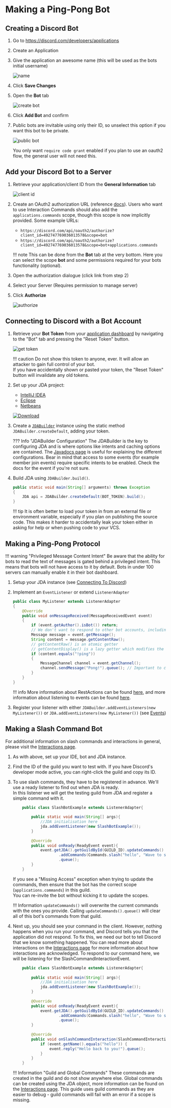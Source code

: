 # Making a Ping-Pong Bot

## Creating a Discord Bot

1. Go to <https://discord.com/developers/applications>
1. Create an Application
1. Give the application an awesome name (this will be used as the bots initial username)
    
    ![name](https://i.imgur.com/vBSQJeE.png)

1. Click **Save Changes**
1. Open the **Bot** tab
    
    ![create bot](https://i.imgur.com/nmOR89M.png)

1. Click **Add Bot** and confirm

1. Public bots are invitable using only their ID, so unselect this option if you want this bot to be private.

    ![public bot](https://i.imgur.com/la0JbJi.png)

    You only want `require code grant` enabled if you plan to use an oauth2 flow, the general user will not need this.

## Add your Discord Bot to a Server

1. Retrieve your application/client ID from the **General Information** tab
    
    ![client id](https://i.imgur.com/lsygf0X.png)

1. Create an OAuth2 authorization URL (reference [docs](https://discord.com/developers/docs/topics/oauth2#bot-authorization-flow)).
    Users who want to use Interaction Commands should also add the `applications.commands` scope, though this scope is now implicitly provided.
    Some example URLs:
      - `https://discord.com/api/oauth2/authorize?client_id=492747769036013578&scope=bot`
      - `https://discord.com/api/oauth2/authorize?client_id=492747769036013578&scope=bot+applications.commands`

    !!! note 
        This can be done from the **Bot** tab at the very bottom. Here you can select the scope **bot** and some permissions required for your bots functionality (optional).

1. Open the authorization dialogue (click link from step 2)
1. Select your Server (Requires permission to manage server)
1. Click **Authorize**
    
    ![authorize](https://i.imgur.com/BjpCVCo.png)

## Connecting to Discord with a Bot Account

1. Retrieve your **Bot Token** from your [application dashboard](https://discord.com/developers/applications) by navigating to the "Bot" tab and pressing the "Reset Token" button.
    
    ![get token](https://i.imgur.com/35HGsgE.png)
        
    !!! caution
        Do not show this token to anyone, ever.  It will allow an attacker to gain full control of your bot.  
        If you have accidentally shown or pasted your token, the "Reset Token" button will invalidate any old tokens.

1. Set up your JDA project: 
    - [IntelliJ IDEA](../getting-started/intellij.md)
    - [Eclipse](../getting-started/eclipse.md)
    - [Netbeans](../getting-started/netbeans.md)

   [![Download](https://img.shields.io/maven-central/v/net.dv8tion/JDA?color=blue)](https://ci.dv8tion.net/job/JDA5/lastSuccessfulBuild/)

1. Create a [`JDABuilder`](https://ci.dv8tion.net/job/JDA5/javadoc/net/dv8tion/jda/api/JDABuilder.html) instance using the static method `JDABuilder.createDefault`, adding your token.

    ??? Info "JDABuilder Configuration"
        The JDABuilder is the key to configuring JDA and is where options like intents and caching options are contained. 
        The [Javadocs page](https://ci.dv8tion.net/job/JDA5/javadoc/net/dv8tion/jda/api/JDABuilder.html) is useful for explaining the different configurations.
        Bear in mind that access to some events (for example member join events) require specific intents to be enabled.  Check the docs for the event if you're not sure.

1. Build JDA using `JDABuilder.build()`.
    
    ```java
    public static void main(String[] arguments) throws Exception
    {
        JDA api = JDABuilder.createDefault(BOT_TOKEN).build();
    }
    ```
    !!! tip
        It is often better to load your token in from an external file or environment variable, especially if you plan on publishing the source code.
        This makes it harder to accidentally leak your token either in asking for help or when pushing code to your VCS.

## Making a Ping-Pong Protocol

!!! warning "Privileged Message Content Intent"
    Be aware that the ability for bots to read the text of messages is gated behind a privileged intent.
    This means that bots will not have access to it by default. Bots in under 100 servers can manually enable it in their bot dashboard.

1. Setup your JDA instance (see [Connecting To Discord](#connecting-to-discord-with-a-bot-account))
1. Implement an `EventListener` or extend `ListenerAdapter`

    ```java
    public class MyListener extends ListenerAdapter 
    {
        @Override
        public void onMessageReceived(MessageReceivedEvent event)
        {
            if (event.getAuthor().isBot()) return;
            // We don't want to respond to other bot accounts, including ourselves
            Message message = event.getMessage();
            String content = message.getContentRaw(); 
            // getContentRaw() is an atomic getter
            // getContentDisplay() is a lazy getter which modifies the content for e.g. console view (strip discord formatting)
            if (content.equals("!ping"))
            {
                MessageChannel channel = event.getChannel();
                channel.sendMessage("Pong!").queue(); // Important to call .queue() on the RestAction returned by sendMessage(...)
            }
        }
    }
    ```
    !!! info
        More information about RestActions can be found [here](using-restaction.md), and more information about listening to events can be found [here](events.md).


1. Register your listener with either `JDABuilder.addEventListeners(new MyListener())` or `JDA.addEventListeners(new MyListener())` (see [Events](events.md))

## Making a Slash Command Bot
For additional information on slash commands and interactions in general, please visit the [Interactions page](interactions.md).

1. As with above, set up your IDE, bot and JDA instance.
2. Find the ID of the guild you want to test with. If you have Discord's developer mode active, you can right-click the guild and copy its ID.
3. To use slash commands, they have to be registered in advance.  We'll use a ready listener to find out when JDA is ready.  
In this listener we will get the testing guild from JDA and register a simple command with it.

    ```java
        public class SlashBotExample extends ListenerAdapter{
            
            public static void main(String[] args){
                //JDA initialisation here
                jda.addEventListener(new SlashBotExample());
            }
            
            @Override
            public void onReady(ReadyEvent event){
                event.getJDA().getGuildById(GUILD_ID).updateCommands()
                        .addCommands(Commands.slash("hello", "Wave to say hi!"))
                        .queue();
            }
        }
    ```
    If you see a "Missing Access" exception when trying to update the commands, then ensure that the bot has the correct scope (`applications.commands`) in this guild.  
    You can re-invite the bot without kicking it to update the scopes.

    !!! Information
        `updateCommands()` will overwrite the current commands with the ones you provide.  Calling `updateCommands().queue()` will clear all of this bot's commands from that guild.


5. Next up, you should see your command in the client.  However, nothing happens when you run your command, and Discord tells you that the application did not respond. To fix this, we need our bot to tell Discord that we know something happened.
You can read more about interactions on the [Interactions page](interactions.md) for more information about how interactions are acknowledged.
To respond to our command here, we will be listening for the SlashCommandInteractionEvent.
    ```java
        public class SlashBotExample extends ListenerAdapter{
            
            public static void main(String[] args){
                //JDA initialisation here
                jda.addEventListener(new SlashBotExample());
            }
            
            @Override
            public void onReady(ReadyEvent event){
                event.getJDA().getGuildById(GUILD_ID).updateCommands()
                        .addCommands(Commands.slash("hello", "Wave to say hi!"))
                        .queue();
            }
            
            @Override
            public void onSlashCommandInteraction(SlashCommandInteractionEvent event) {
                if (event.getName().equals("hello")) {
                    event.reply("Hello back to you!").queue();
                }
            }
        }
    ```

    !!! Information "Guild and Global Commands"
        These commands are created in the guild and do not show anywhere else.  Global commands can be created using the JDA object, more information can be found on the [Interactions page](interactions.md).
        This guide uses guild commands as they are easier to debug - guild commands will fail with an error if a scope is missing.
